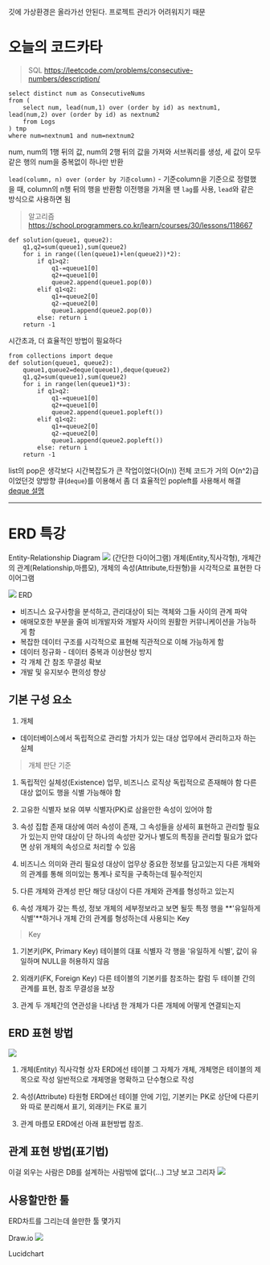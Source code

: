 깃에 가상환경은 올라가선 안된다. 프로젝트 관리가 어려워지기 때문
# 오늘의 코드카타
>SQL
https://leetcode.com/problems/consecutive-numbers/description/
```
select distinct num as ConsecutiveNums
from (
    select num, lead(num,1) over (order by id) as nextnum1, lead(num,2) over (order by id) as nextnum2
    from Logs
) tmp
where num=nextnum1 and num=nextnum2
```
num, num의 1행 뒤의 값, num의 2행 뒤의 값을 가져와 서브쿼리를 생성, 세 값이 모두 같은 행의 num을 중복없이 하나만 반환
>
`lead(column, n) over (order by 기준column)` - 기준column을 기준으로 정렬했을 때, column의 n행 뒤의 행을 반환함
이전행을 가져올 땐 `lag`를 사용, `lead`와 같은 방식으로 사용하면 됨

>알고리즘
https://school.programmers.co.kr/learn/courses/30/lessons/118667
```
def solution(queue1, queue2):
    q1,q2=sum(queue1),sum(queue2)
    for i in range((len(queue1)+len(queue2))*2):
        if q1>q2:
            q1-=queue1[0]
            q2+=queue1[0]
            queue2.append(queue1.pop(0))
        elif q1<q2:
            q1+=queue2[0]
            q2-=queue2[0]
            queue1.append(queue2.pop(0))
        else: return i
    return -1
```
시간초과, 더 효율적인 방법이 필요하다
```
from collections import deque
def solution(queue1, queue2):
    queue1,queue2=deque(queue1),deque(queue2)
    q1,q2=sum(queue1),sum(queue2)
    for i in range(len(queue1)*3):
        if q1>q2:
            q1-=queue1[0]
            q2+=queue1[0]
            queue2.append(queue1.popleft())
        elif q1<q2:
            q1+=queue2[0]
            q2-=queue2[0]
            queue1.append(queue2.popleft())
        else: return i
    return -1
```
list의 pop은 생각보다 시간복잡도가 큰 작업이었다(O(n))
전체 코드가 거의 O(n^2)급이었던것
양방향 큐(`deque`)를 이용해서 좀 더 효율적인 popleft를 사용해서 해결
[deque 설명](https://chaewonkong.github.io/posts/python-deque.html)


---

# ERD 특강
Entity-Relationship Diagram
![](https://velog.velcdn.com/images/yw_j/post/8103fe72-999a-41ad-bbd7-bcaa5f1dc324/image.png)
(간단한 다이어그램)
개체(Entity,직사각형), 개체간의 관계(Relationship,마름모), 개체의 속성(Attribute,타원형)을 시각적으로 표현한 다이어그램

![](https://velog.velcdn.com/images/yw_j/post/db6a9ad7-745f-44ac-a038-cf7582e222b6/image.webp)
ERD

- 비즈니스 요구사항을 분석하고, 관리대상이 되는 객체와 그들 사이의 관계 파악
- 애매모호한 부분을 줄여 비개발자와 개발자 사이의 원활한 커뮤니케이션을 가능하게 함
- 복잡한 데이터 구조를 시각적으로 표현해 직관적으로 이해 가능하게 함
- 데이터 정규화 - 데이터 중복과 이상현상 방지
- 각 개체 간 참조 무결성 확보
- 개발 및 유지보수 편의성 향상


## 기본 구성 요소
1. 개체
- 데이터베이스에서 독립적으로 관리할 가치가 있는 대상
업무에서 관리하고자 하는 실체

> 개체 판단 기준
1. 독립적인 실체성(Existence)
업무, 비즈니스 로직상 독립적으로 존재해야 함
다른 대상 없이도 행을 식별 가능해야 함
>
2. 고유한 식별자 보유 여부
식별자(PK)로 삼을만한 속성이 있어야 함
>
3. 속성 집합 존재
대상에 여러 속성이 존재, 그 속성들을 상세히 표현하고 관리할 필요가 있는지
만약 대상이 단 하나의 속성만 갖거나 별도의 특징을 관리할 필요가 없다면 상위 개체의 속성으로 처리할 수 있음
>
4. 비즈니스 의미와 관리 필요성
대상이 업무상 중요한 정보를 담고있는지
다른 개체와의 관계를 통해 의미있는 통계나 로직을 구축하는데 필수적인지
>
5. 다른 개체와 관계성 판단
해당 대상이 다른 개체와 관계를 형성하고 있는지


2. 속성
개체가 갖는 특성, 정보
개체의 세부정보라고 보면 될듯
특정 행을 **'유일하게 식별'**하거나 개체 간의 관계를 형성하는데 사용되는 Key

> Key
1. 기본키(PK, Primary Key)
테이블의 대표 식별자
각 행을 '유일하게 식별', 값이 유일하며 NULL을 허용하지 않음
2. 외래키(FK, Foreign Key)
다른 테이블의 기본키를 참조하는 칼럼
두 테이블 간의 관계를 표현, 참조 무결성을 보장


3. 관계
두 개체간의 연관성을 나타냄
한 개체가 다른 개체에 어떻게 연결되는지


## ERD 표현 방법
![](https://velog.velcdn.com/images/yw_j/post/0627d02d-b0e2-4aa8-b29f-345ae9b587c1/image.webp)

1. 개체(Entity)
직사각형 상자
ERD에선 테이블 그 자체가 개체, 개체명은 테이블의 제목으로 작성
일반적으로 개체명을 명확하고 단수형으로 작성

2. 속성(Attribute)
타원형
ERD에선 테이블 안에 기입, 기본키는 PK로 상단에 다른키와 따로 분리해서 표기, 외래키는 FK로 표기

3. 관계
마름모
ERD에선 아래 표현방법 참조. 



## 관계 표현 방법(표기법)
이걸 외우는 사람은 DB를 설계하는 사람밖에 없다(...)
그냥 보고 그리자
![](https://velog.velcdn.com/images/yw_j/post/fd71e615-37c4-48c6-a30a-cc1ca5a46f09/image.png)


## 사용할만한 툴
ERD차트를 그리는데 쓸만한 툴 몇가지

Draw.io
![](https://velog.velcdn.com/images/yw_j/post/05f9272b-ab71-4375-b5d8-ab52c4592eb7/image.png)


Lucidchart


